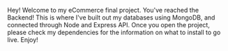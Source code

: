 Hey! Welcome to my eCommerce final project. You've reached the Backend! This is where I've built out my databases using MongoDB, and connected through Node and Express API. Once you open the project, please check my dependencies for the information on what to install to go live. Enjoy!
